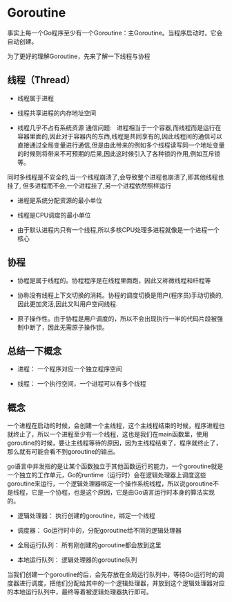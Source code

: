 # Goroutine

事实上每一个Go程序至少有一个Goroutine：主Goroutine。当程序启动时，它会自动创建。

为了更好的理解Goroutine，先来了解一下线程与协程

## 线程（Thread）

- 线程属于进程

- 线程共享进程的内存地址空间

- 线程几乎不占有系统资源 通信问题:   进程相当于一个容器,而线程而是运行在容器里面的,因此对于容器内的东西,线程是共同享有的,因此线程间的通信可以直接通过全局变量进行通信,但是由此带来的例如多个线程读写同一个地址变量的时候则将带来不可预期的后果,因此这时候引入了各种锁的作用,例如互斥锁等。

同时多线程是不安全的,当一个线程崩溃了,会导致整个进程也崩溃了,即其他线程也挂了, 但多进程而不会,一个进程挂了,另一个进程依然照样运行

- 进程是系统分配资源的最小单位

- 线程是CPU调度的最小单位

- 由于默认进程内只有一个线程,所以多核CPU处理多进程就像是一个进程一个核心

## 协程

- 协程是属于线程的。协程程序是在线程里面跑，因此又称微线程和纤程等

- 协称没有线程上下文切换的消耗。协程的调度切换是用户(程序员)手动切换的,因此更加灵活,因此又叫用户空间线程.

- 原子操作性。由于协程是用户调度的，所以不会出现执行一半的代码片段被强制中断了，因此无需原子操作锁。

## 总结一下概念

- 进程： 一个程序对应一个独立程序空间

- 线程： 一个执行空间，一个进程可以有多个线程

## 概念

一个进程在启动的时候，会创建一个主线程，这个主线程结束的时候，程序进程也就终止了，所以一个进程至少有一个线程，这也是我们在main函数里，使用goroutine的时候，要让主线程等待的原因，因为主线程结束了，程序就终止了，那么就有可能会看不到goroutine的输出。

go语言中并发指的是让某个函数独立于其他函数运行的能力，一个goroutine就是一个独立的工作单元，Go的runtime（运行时）会在逻辑处理器上调度这些goroutine来运行，一个逻辑处理器绑定一个操作系统线程，所以说goroutine不是线程，它是一个协程，也是这个原因，它是由Go语言运行时本身的算法实现的。

- 逻辑处理器： 执行创建的goroutine，绑定一个线程

- 调度器： Go运行时中的，分配goroutine给不同的逻辑处理器

- 全局运行队列： 所有刚创建的goroutine都会放到这里

- 本地运行队列： 逻辑处理器的goroutine队列

当我们创建一个goroutine的后，会先存放在全局运行队列中，等待Go运行时的调度器进行调度，把他们分配给其中的一个逻辑处理器，并放到这个逻辑处理器对应的本地运行队列中，最终等着被逻辑处理器执行即可。